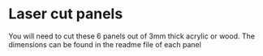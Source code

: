 # Laser cut panels

You will need to cut these 6 panels out of 3mm thick acrylic or wood. The dimensions can be found in the readme file of each panel
